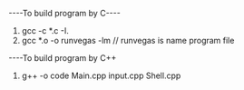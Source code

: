 ----To build program by C----

1. gcc -c *.c -I.
2. gcc *.o -o runvegas -lm  // runvegas is name program file


----To build program by C++
1. g++ -o code Main.cpp input.cpp Shell.cpp
